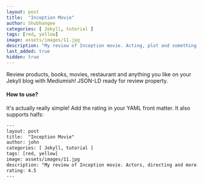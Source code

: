 ```yaml
---
layout: post
title:  "Inception Movie"
author: Shubhangee
categories: [ Jekyll, tutorial ]
tags: [red, yellow]
image: assets/images/11.jpg
description: "My review of Inception movie. Acting, plot and something else in this short description."
last_added: true
hidden: true
---
```


Review products, books, movies, restaurant and anything you like on your Jekyll blog with Mediumish! JSON-LD ready for review property.

#### How to use?

It's actually really simple! Add the rating in your YAML front matter. It also supports halfs:

```html
---
layout: post
title:  "Inception Movie"
author: john
categories: [ Jekyll, tutorial ]
tags: [red, yellow]
image: assets/images/11.jpg
description: "My review of Inception movie. Actors, directing and more."
rating: 4.5
---
```
